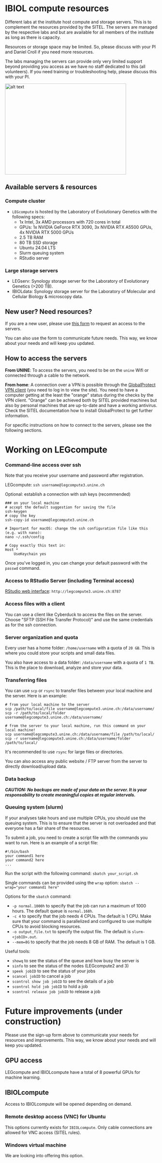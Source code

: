 # IBIOL compute resources

Different labs at the institute host compute and storage servers. This is to complement the resources provided by the SITEL. The servers are managed by the respective labs and but are available for all members of the institute as long as there is capacity. 

Resources or storage space may be limited. So, please discuss with your PI and Daniel Croll if you need more resources.

The labs managing the servers can provide only very limited support beyond providing you access as we have no staff dedicated to this (all volunteers). If you need training or troubleshooting help, please discuss this with your PI.

 <img src="https://github.com/crolllab/IBIOL-compute-resources/blob/main/image.jpeg?raw=true" alt="alt text" width="400" height="300">

## Available servers & resources

### Compute cluster
- `LEGcompute` is hosted by the Laboratory of Evolutionary Genetics with the following specs: 
  - 1x Intel, 3x AMD processors with 720 cores in total
  - GPUs: 1x NVIDIA GeForce RTX 3090, 3x NVIDIA RTX A5500 GPUs, 4x NVIDIA RTX 5000 GPUs
  - 2.5 TB RAM
  - 80 TB SSD storage 
  - Ubuntu 24.04 LTS
  - Slurm queuing system
  - RStudio server

### Large storage servers
- LEGserv: Synology storage server for the Laboratory of Evolutionary Genetics (>200 TB). 
- IBIOLdata: Synology storage server for the Laboratory of Molecular and Cellular Biology & microscopy data.

## New user? Need resources?

If you are a new user, please use [this form](https://forms.gle/JwfPj5VRLhjTFNf57) to request an access to the servers. 

You can also use the form to communicate future needs. This way, we know about your needs and will keep you updated.

## How to access the servers

**From UNINE**: To access the servers, you need to be on the `unine` Wifi or connected through a cable to the network. 

**From home**: A connection over a VPN is possible through the [GlobalProtect VPN client](https://mydoc.unine.ch/fr/Internet_VPN_WiFi/VPN) (you need to log in to view the site). You need to have a computer getting at the least the "orange" status during the checks by the VPN client. "Orange" can be achieved both by SITEL provided machines but also by personal machines that are up-to-date and have a working antivirus. Check the SITEL documentation how to install GlobalProtect to get further information.

For specific instructions on how to connect to the servers, please see the following sections.

# Working on LEGcompute

### Command-line access over ssh

Note that you receive your username and password after registration.

LEGcompute: `ssh username@legcompute3.unine.ch`

Optional: establish a connection with ssh keys (recommended)

```
### on your local machine
# accept the default suggestion for saving the file
ssh-keygen 
# copy the key
ssh-copy-id username@legcompute3.unine.ch

# Important for macOS: change the ssh configuration file like this (e.g. with nano):
nano ~/.ssh/config

# Copy exactly this text in:
Host *
    UseKeychain yes
```

Once you've logged in, you can change your default password with the `passwd` command.

### Access to RStudio Server (including Terminal access)

[RStudio web interface](http://legcompute3.unine.ch:8787): `http://legcompute3.unine.ch:8787`

### Access files with a client  

You can use a client like Cyberduck to access the files on the server. Choose "SFTP (SSH File Transfer Protocol)" and use the same credentials as for the ssh connection.

### Server organization and quota

Every user has a home folder: `/home/username` with a quota of `20 GB`. This is where you could store your scripts and small data files.

You also have access to a data folder: `/data/username` with a quota of `1 TB`. This is the place to download, analyze and store your data.

### Transferring files

You can use `scp` or `rsync` to transfer files between your local machine and the server. Here is an example:

```
# from your local machine to the server
scp /path/to/local/file username@legcompute3.unine.ch:/data/username/
scp -r /path/to/local/folder username@legcompute3.unine.ch:/data/username/

# from the server to your local machine, run this command on your local machine!
scp username@legcompute3.unine.ch:/data/username/file /path/to/local/
scp -r username@legcompute3.unine.ch:/data/username/folder /path/to/local/
```

It's recommended to use `rsync` for large files or directories.

You can also access any public website / FTP server from the server to directly download/upload data.

### Data backup

***CAUTION: No backups are made of your data on the server. It is your responsability to create meaningful copies at regular intervals.***


### Queuing system (slurm)

If your analyses take hours and use multiple CPUs, you should use the queuing system. This is to ensure that the server is not overloaded and that everyone has a fair share of the resources.

To submit a job, you need to create a script file with the commands you want to run. Here is an example of a script file:

```
#!/bin/bash
your command1 here
your command2 here
...
```

Run the script with the following command: `sbatch your_script.sh`

Single commands can be provided using the `wrap` option: `sbatch --wrap="your command1 here"`

Options for the `sbatch` command:
- `-p normal.1000h` to specify that the job can run a maximum of 1000 hours. The default queue is `normal.168h`.
- `-c 4` to specify that the job needs 4 CPUs. The default is 1 CPU. Make sure that your command is parallelized and configured to use multiple CPUs to avoid blocking resources.
- `-o output_file.txt` to specify the output file. The default is `slurm-<jobID>.out`.
- `--mem=8G` to specify that the job needs 8 GB of RAM. The default is 1 GB.

Useful tools:
- `showq` to see the status of the queue and how busy the server is
- `sinfo` to see the status of the nodes (LEGcompute2 and 3)
- `speek jobID` to see the status of your jobs
- `scancel jobID` to cancel a job
- `scontrol show job jobID` to see the details of a job
- `scontrol hold job jobID` to hold a job
- `scontrol release job jobID` to release a job


# Future improvements (under construction)

Please use the sign-up form above to communicate your needs for resources and improvements. This way, we know about your needs and will keep you updated.

## GPU access

LEGcompute and IBIOLcompute have a total of 8 powerful GPUs for machine learning.

## IBIOLcompute

Access to IBIOLcompute will be opened depending on demand.

### Remote desktop access (VNC) for Ubuntu

This options currently exists for `IBIOLcompute`. Only cable connections are allowed for VNC access (SITEL rules).

### Windows virtual machine

We are looking into offering this option. 
